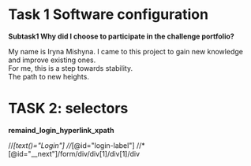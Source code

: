 # Task 1 Software configuration

**Subtask1 Why did I choose to participate in the challenge portfolio?**

My name is Iryna Mishyna.
I came to this project to gain new knowledge and improve existing ones.  
For me, this is a step towards stability.  
The path to new heights.


# TASK 2: selectors

**remaind_login_hyperlink_xpath**

//*[text()="Login"]
//*[@id="login-label"]
//*[@id="__next"]/form/div/div[1]/div[1]/div
